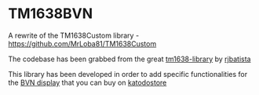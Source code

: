 # TM1638BVN
A rewrite of the TM1638Custom library - https://github.com/MrLoba81/TM1638Custom

The codebase has been grabbed from the great [tm1638-library](https://github.com/rjbatista/tm1638-library) by [rjbatista](https://github.com/rjbatista)

This library has been developed in order to add specific functionalities for the [BVN display](https://katodo.com/it/lcd-tft-oled-display/656-display-led-8-cifre-8-segmenti-8-led-generici-bvn-s392rg2.html) that you can buy on [katodostore](https://katodo.com/it/)
 
